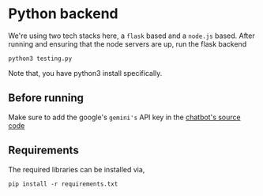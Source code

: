 # Python backend

We're using two tech stacks here, a `flask` based and a `node.js` based. After running and ensuring that the node servers are up, run the flask backend

    python3 testing.py

Note that, you have python3 install specifically. 

## Before running

Make sure to add the google's `gemini's` API key in the [chatbot's source code](./Chatbotcode.py)

## Requirements

The required libraries can be installed via,

    pip install -r requirements.txt
